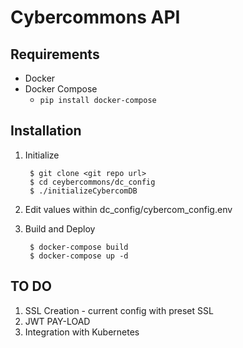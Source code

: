 Cybercommons API 
=======

## Requirements

* Docker
* Docker Compose
    * `pip install docker-compose`

## Installation

1. Initialize

        $ git clone <git repo url>
        $ cd ceybercommons/dc_config
        $ ./initializeCybercomDB

2. Edit values within dc_config/cybercom_config.env
3. Build and Deploy

        $ docker-compose build
        $ docker-compose up -d 


## TO DO

1. SSL Creation - current config with preset SSL 
2. JWT PAY-LOAD
3. Integration with Kubernetes

